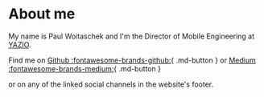 # About me

My name is Paul Woitaschek and I'm the Director of Mobile Engineering at [YAZIO](https://www.yazio.com).

Find me on [Github :fontawesome-brands-github:](https://github.com/PaulWoitaschek){ .md-button } or [Medium :fontawesome-brands-medium:](https://medium.com/@woitaschek){ .md-button }

or on any of the linked social channels in the website's footer.
